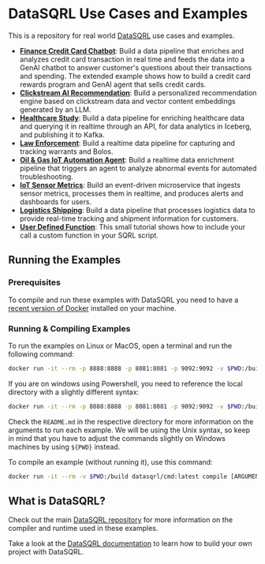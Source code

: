 # DataSQRL Use Cases and Examples

This is a repository for real world [DataSQRL](https://github.com/DataSQRL/sqrl) use cases and examples.

* **[Finance Credit Card Chatbot](finance-credit-card-examples)**: Build a data pipeline that enriches and analyzes credit card transaction in real time and feeds the data into a GenAI chatbot to answer customer's questions about their transactions and spending. The extended example shows how to build a credit card rewards program and GenAI agent that sells credit cards.
* **[Clickstream AI Recommendation](clickstream-ai-recommendation)**: Build a personalized recommendation engine based on clickstream data and vector content embeddings generated by an LLM.
* **[Healthcare Study](healthcare-study-examples)**: Build a data pipeline for enriching healthcare data and querying it in realtime through an API, for data analytics in Iceberg, and publishing it to Kafka.
* **[Law Enforcement](law-enforcement)**: Build a realtime data pipeline for capturing and tracking warrants and Bolos.
* **[Oil & Gas IoT Automation Agent](oil-gas-agent-automation-examples)**: Build a realtime data enrichment pipeline that triggers an agent to analyze abnormal events for automated troubleshooting.
* **[IoT Sensor Metrics](iot-sensor-metrics)**: Build an event-driven microservice that ingests sensor metrics, processes them in realtime, and produces alerts and dashboards for users.
* **[Logistics Shipping](logistics-shipping-geodata)**: Build a data pipeline that processes logistics data to provide real-time tracking and shipment information for customers.
* **[User Defined Function](user-defined-function)**: This small tutorial shows how to include your call a custom function in your SQRL script.

## Running the Examples

### Prerequisites

To compile and run these examples with DataSQRL you need to have a [recent version of Docker](https://docs.docker.com/get-docker/) installed on your machine.

### Running & Compiling Examples

To run the examples on Linux or MacOS, open a terminal and run the following command:
```bash
docker run -it --rm -p 8888:8888 -p 8081:8081 -p 9092:9092 -v $PWD:/build datasqrl/cmd:latest run [ARGUMENTS GO HERE]
```

If you are on windows using Powershell, you need to reference the local directory with a slightly different syntax:
```bash
docker run -it --rm -p 8888:8888 -p 8081:8081 -p 9092:9092 -v $PWD:/build datasqrl/cmd:latest run [ARGUMENTS GO HERE]
```

Check the `README.md` in the respective directory for more information on the arguments to run each example. 
We will be using the Unix syntax, so keep in mind that you have to adjust the commands slightly on Windows machines by using `${PWD}` instead.

To compile an example (without running it), use this command:
```bash
docker run -it --rm -v $PWD:/build datasqrl/cmd:latest compile [ARGUMENTS GO HERE]
```

## What is DataSQRL?

Check out the main [DataSQRL repository](https://github.com/DataSQRL/sqrl/) for more information on the compiler and runtime used in these examples.

Take a look at the [DataSQRL documentation](https://datasqrl.github.io/sqrl) to learn how to build your own project with DataSQRL.
